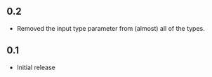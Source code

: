 0.2
---
* Removed the input type parameter from (almost) all of the types.

0.1
---
* Initial release
